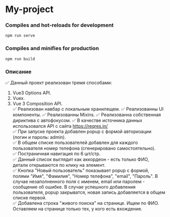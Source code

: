 # My-project

### Compiles and hot-reloads for development
```
npm run serve
```

### Compiles and minifies for production
```
npm run build
```

### Описание

:white_check_mark: Данный проект реализован тремя способами:
1. Vue3 Options API.
2. Vuex.
3. Vue 3 Composition API.  
:white_check_mark: Реализован навбар с локальным хранилещем. 
:white_check_mark: Реализованны UI компоненты.
:white_check_mark: Реализованны Mixins.
:white_check_mark: Реализованна собственная дириктива с автофокусом.
:white_check_mark: В качестве источника данных использовался API с сайта https://reqres.in/    
:white_check_mark: При запуске проекта добавлен popup с формой авторизации (логин и пароль: admin).    
:white_check_mark: В общем списке пользователей добавлен для каждого пользователя номер телефона (сгенерировано самостоятельно).    
:white_check_mark: Постраничная навигация по 6 шт/стр.    
:white_check_mark: Данный список выглядит как аккордеон - есть только ФИО, детали открываются по клику на элемент.    
:white_check_mark: Кнопка "Новый пользователь" показывает popup с формой, полями "Имя", "Фамилия", "Номер телефона", "email", "Пароль". В случае незаполненного поля с именем, email или паролем - сообщение об ошибке. В случае успешного добавления пользователя, popup закрыватся, новая запись добавляется в общем списке первой.    
:white_check_mark: Добавлена строка "живого поиска" на странице. Ищем по ФИО. Оставляем на странице только тех, у кого есть вхождение.      
